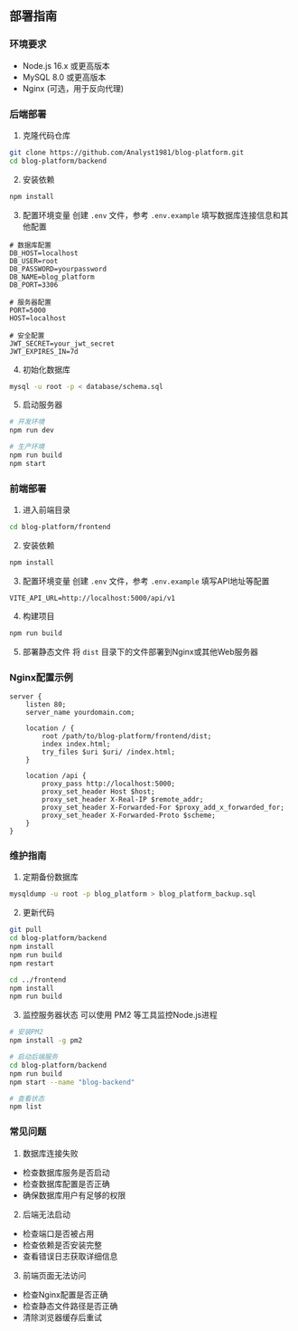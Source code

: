 ## 部署指南

### 环境要求
- Node.js 16.x 或更高版本
- MySQL 8.0 或更高版本
- Nginx (可选，用于反向代理)

### 后端部署

1. 克隆代码仓库
```bash
git clone https://github.com/Analyst1981/blog-platform.git
cd blog-platform/backend
```

2. 安装依赖
```bash
npm install
```

3. 配置环境变量
创建 `.env` 文件，参考 `.env.example` 填写数据库连接信息和其他配置
```env
# 数据库配置
DB_HOST=localhost
DB_USER=root
DB_PASSWORD=yourpassword
DB_NAME=blog_platform
DB_PORT=3306

# 服务器配置
PORT=5000
HOST=localhost

# 安全配置
JWT_SECRET=your_jwt_secret
JWT_EXPIRES_IN=7d
```

4. 初始化数据库
```bash
mysql -u root -p < database/schema.sql
```

5. 启动服务器
```bash
# 开发环境
npm run dev

# 生产环境
npm run build
npm start
```

### 前端部署

1. 进入前端目录
```bash
cd blog-platform/frontend
```

2. 安装依赖
```bash
npm install
```

3. 配置环境变量
创建 `.env` 文件，参考 `.env.example` 填写API地址等配置
```env
VITE_API_URL=http://localhost:5000/api/v1
```

4. 构建项目
```bash
npm run build
```

5. 部署静态文件
将 `dist` 目录下的文件部署到Nginx或其他Web服务器

### Nginx配置示例
```nginx
server {
    listen 80;
    server_name yourdomain.com;

    location / {
        root /path/to/blog-platform/frontend/dist;
        index index.html;
        try_files $uri $uri/ /index.html;
    }

    location /api {
        proxy_pass http://localhost:5000;
        proxy_set_header Host $host;
        proxy_set_header X-Real-IP $remote_addr;
        proxy_set_header X-Forwarded-For $proxy_add_x_forwarded_for;
        proxy_set_header X-Forwarded-Proto $scheme;
    }
}
```

### 维护指南

1. 定期备份数据库
```bash
mysqldump -u root -p blog_platform > blog_platform_backup.sql
```

2. 更新代码
```bash
git pull
cd blog-platform/backend
npm install
npm run build
npm restart

cd ../frontend
npm install
npm run build
```

3. 监控服务器状态
可以使用 PM2 等工具监控Node.js进程
```bash
# 安装PM2
npm install -g pm2

# 启动后端服务
cd blog-platform/backend
npm run build
npm start --name "blog-backend"

# 查看状态
npm list
```

### 常见问题

1. 数据库连接失败
- 检查数据库服务是否启动
- 检查数据库配置是否正确
- 确保数据库用户有足够的权限

2. 后端无法启动
- 检查端口是否被占用
- 检查依赖是否安装完整
- 查看错误日志获取详细信息

3. 前端页面无法访问
- 检查Nginx配置是否正确
- 检查静态文件路径是否正确
- 清除浏览器缓存后重试